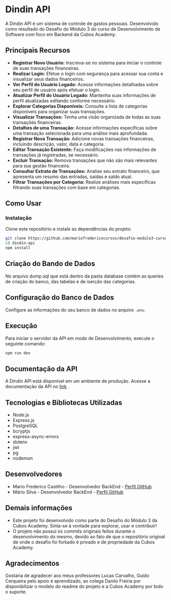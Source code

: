 # Dindin API


A Dindin API é um sistema de controle de gastos pessoais. Desenvolvido como resultado do Desafio do Módulo 3 do curso de Desenvolvimento de Software com foco em Backend da Cubos Academy.

## Principais Recursos

- **Registrar Novo Usuário:** Inscreva-se no sistema para iniciar o controle de suas transações financeiras.
- **Realizar Login:** Efetue o login com segurança para acessar sua conta e visualizar seus dados financeiros.
- **Ver Perfil do Usuário Logado:** Acesse informações detalhadas sobre seu perfil de usuário após efetuar o login.
- **Atualizar Perfil do Usuário Logado:** Mantenha suas informações de perfil atualizadas editando conforme necessário.
- **Explorar Categorias Disponíveis:** Consulte a lista de categorias disponíveis para organizar suas transações.
- **Visualizar Transações:** Tenha uma visão organizada de todas as suas transações financeiras.
- **Detalhes de uma Transação:** Acesse informações específicas sobre uma transação selecionada para uma análise mais aprofundada.
- **Registrar Nova Transação:** Adicione novas transações financeiras, incluindo descrição, valor, data e categoria.
- **Editar Transação Existente:** Faça modificações nas informações de transações já registradas, se necessário.
- **Excluir Transação:** Remova transações que não são mais relevantes para sua gestão financeira.
- **Consultar Extrato de Transações:** Analise seu extrato financeiro, que apresenta um resumo das entradas, saídas e saldo atual.
- **Filtrar Transações por Categoria:** Realize análises mais específicas filtrando suas transações com base em categorias.


## Como Usar

### Instalação

Clone este repositório e instale as dependências do projeto:

```bash
git clone https://github.com/mariofredericocursos/desafio-modulo3-curso-backend-cubos.git
cd dindin-api
npm install
```

## Criação do Bando de Dados

No arquivo dump.sql que está dentro da pasta database contém as queries de criação do banco, das tabelas e de iserção das categorias. 

## Configuração do Banco de Dados

Configure as informações do seu banco de dados no arquivo `.env`.

## Execução

Para iniciar o servidor da API em modo de Desenvolvimento, execute o seguinte comando:

```bash
npm run dev
```

## Documentação da API

A Dindin API está disponível em um ambiente de produção. Acesse a documentação da API no <a href="https://mfcastilho.github.io/dindin-api-documentacao/" target="_blank">link</a> .

## Tecnologias e Bibliotecas Utilizadas

- Node.js
- Express.js
- PostgreSQL
- bcryptjs
- express-async-errors
- dotenv
- jwt
- pg
- nodemon

## Desenvolvedores

- Mario Frederico Castilho - Desenvolvedor BackEnd - <a href="https://github.com/mfcastilho" target="_blank">Perfil GitHub</a>
- Mário Silva - Desenvolvedor BackEnd - <a href="https://github.com/mariosilva81" target="_blank">Perfil GitHub</a>

## Demais informações

- Este projeto foi desenvolvido como parte do Desafio do Módulo 3 da Cubos Academy. Sinta-se à vontade para explorar, usar e contribuir!
- O projeto não possui os commits originais feitos durante o desenvolvimento do mesmo, devido ao fato de que o repositório original de onde o desafio foi forkado é privado e de propriedade da Cubos Academy.

## Agradecimentos

Gostaria de agradecer aos meus professores Lucas Carvalho, Guido Cerqueira pelo apoio e aprendizado, ao colega Danilo Freiria por disponibilizar o modelo do readme do projeto e a Cubos Academy por todo o suporte.

